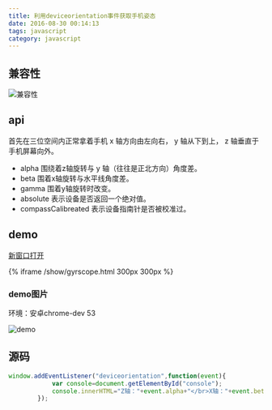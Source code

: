 ```yaml
---
title: 利用deviceorientation事件获取手机姿态
date: 2016-08-30 00:14:13
tags: javascript
category: javascript
---
```


## 兼容性

![兼容性](/images/gyrscope.png)

## api

首先在三位空间内正常拿着手机 x 轴方向由左向右， y 轴从下到上， z 轴垂直于手机屏幕向外。

<!-- more -->

* alpha 围绕着z轴旋转与 y 轴（往往是正北方向）角度差。
* beta 围着x轴旋转与水平线角度差。
* gamma 围着y轴旋转时改变。
* absolute 表示设备是否返回一个绝对值。
* compassCalibreated 表示设备指南针是否被校准过。

## demo

<a href="/show/gyrscope.html" tatget="_Blank">新窗口打开</a>

{% iframe /show/gyrscope.html 300px 300px %}

### demo图片

环境：安卓chrome-dev 53

![demo](/images/gyrscope.png)

## 源码

```js
window.addEventListener("deviceorientation",function(event){
			var console=document.getElementById("console");
			console.innerHTML="Z轴："+event.alpha+"</br>X轴："+event.beta+"</br>Y轴："+event.gamma;
		});
```